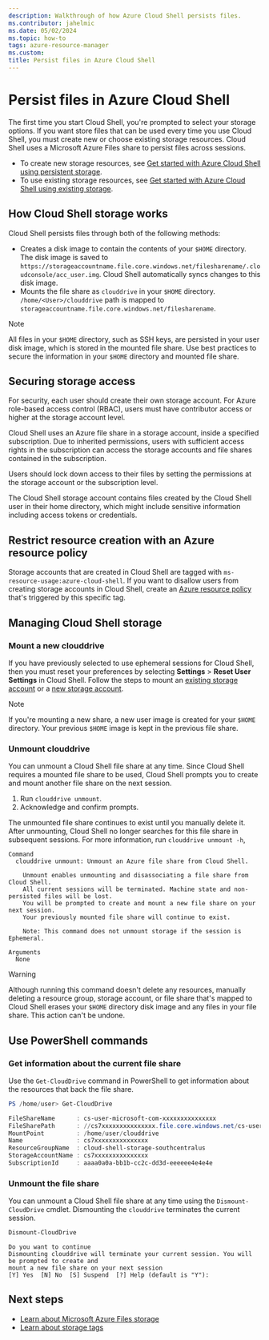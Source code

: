 ```yaml
---
description: Walkthrough of how Azure Cloud Shell persists files.
ms.contributor: jahelmic
ms.date: 05/02/2024
ms.topic: how-to
tags: azure-resource-manager
ms.custom:
title: Persist files in Azure Cloud Shell
---
```

# Persist files in Azure Cloud Shell

The first time you start Cloud Shell, you're prompted to select your storage options. If you want
store files that can be used every time you use Cloud Shell, you must create new or choose existing
storage resources. Cloud Shell uses a Microsoft Azure Files share to persist files across sessions.

- To create new storage resources, see
  [Get started with Azure Cloud Shell using persistent storage][05].
- To use existing storage resources, see
  [Get started with Azure Cloud Shell using existing storage][04].

## How Cloud Shell storage works

Cloud Shell persists files through both of the following methods:

- Creates a disk image to contain the contents of your `$HOME` directory. The disk image is saved to
  `https://storageaccountname.file.core.windows.net/filesharename/.cloudconsole/acc_user.img`.
  Cloud Shell automatically syncs changes to this disk image.
- Mounts the file share as `clouddrive` in your `$HOME` directory. `/home/<User>/clouddrive` path is
  mapped to `storageaccountname.file.core.windows.net/filesharename`.

> [!NOTE]
> All files in your `$HOME` directory, such as SSH keys, are persisted in your user disk image,
> which is stored in the mounted file share. Use best practices to secure the information in your
> `$HOME` directory and mounted file share.

## Securing storage access

For security, each user should create their own storage account. For Azure role-based access control
(RBAC), users must have contributor access or higher at the storage account level.

Cloud Shell uses an Azure file share in a storage account, inside a specified subscription. Due to
inherited permissions, users with sufficient access rights in the subscription can access the
storage accounts and file shares contained in the subscription.

Users should lock down access to their files by setting the permissions at the storage account or
the subscription level.

The Cloud Shell storage account contains files created by the Cloud Shell user in their home
directory, which might include sensitive information including access tokens or credentials.

## Restrict resource creation with an Azure resource policy

Storage accounts that are created in Cloud Shell are tagged with `ms-resource-usage:azure-cloud-shell`.
If you want to disallow users from creating storage accounts in Cloud Shell, create an
[Azure resource policy][02] that's triggered by this specific tag.

## Managing Cloud Shell storage

### Mount a new clouddrive

If you have previously selected to use ephemeral sessions for Cloud Shell, then you must reset your
preferences by selecting **Settings** > **Reset User Settings** in Cloud Shell. Follow the steps to
mount an [existing storage account][04] or a [new storage account][05].


> [!NOTE]
> If you're mounting a new share, a new user image is created for your `$HOME` directory. Your
> previous `$HOME` image is kept in the previous file share.

### Unmount clouddrive

You can unmount a Cloud Shell file share at any time. Since Cloud Shell requires a mounted file
share to be used, Cloud Shell prompts you to create and mount another file share on the next
session.

1. Run `clouddrive unmount`.
1. Acknowledge and confirm prompts.

The unmounted file share continues to exist until you manually delete it. After unmounting, Cloud
Shell no longer searches for this file share in subsequent sessions. For more information, run
`clouddrive unmount -h`,

```Output
Command
  clouddrive unmount: Unmount an Azure file share from Cloud Shell.

    Unmount enables unmounting and disassociating a file share from Cloud Shell.
    All current sessions will be terminated. Machine state and non-persisted files will be lost.
    You will be prompted to create and mount a new file share on your next session.
    Your previously mounted file share will continue to exist.

    Note: This command does not unmount storage if the session is Ephemeral.

Arguments
  None
```

> [!WARNING]
> Although running this command doesn't delete any resources, manually deleting a resource group,
> storage account, or file share that's mapped to Cloud Shell erases your `$HOME` directory disk
> image and any files in your file share. This action can't be undone.

## Use PowerShell commands

### Get information about the current file share

Use the `Get-CloudDrive` command in PowerShell to get information about the resources that back the
file share.

```powershell
PS /home/user> Get-CloudDrive

FileShareName      : cs-user-microsoft-com-xxxxxxxxxxxxxxx
FileSharePath      : //cs7xxxxxxxxxxxxxxx.file.core.windows.net/cs-user-microsoft-com-xxxxxxxxxxxxxxx
MountPoint         : /home/user/clouddrive
Name               : cs7xxxxxxxxxxxxxxx
ResourceGroupName  : cloud-shell-storage-southcentralus
StorageAccountName : cs7xxxxxxxxxxxxxxx
SubscriptionId     : aaaa0a0a-bb1b-cc2c-dd3d-eeeeee4e4e4e
```

### Unmount the file share

You can unmount a Cloud Shell file share at any time using the `Dismount-CloudDrive` cmdlet.
Dismounting the `clouddrive` terminates the current session.

```powershell
Dismount-CloudDrive
```

```Output
Do you want to continue
Dismounting clouddrive will terminate your current session. You will be prompted to create and
mount a new file share on your next session
[Y] Yes  [N] No  [S] Suspend  [?] Help (default is "Y"):
```

## Next steps

- [Learn about Microsoft Azure Files storage][03]
- [Learn about storage tags][01]

<!-- link references -->
[01]: ../azure-resource-manager/management/tag-resources.md
[02]: ../governance/policy/samples/index.md
[03]: ../storage/files/storage-files-introduction.md
[04]: get-started/existing-storage.md
[05]: get-started/new-storage.md
